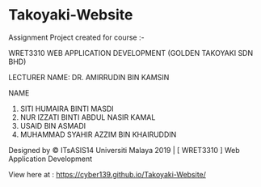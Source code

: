 # Takoyaki-Website
Assignment Project created for course :- 

WRET3310 WEB APPLICATION DEVELOPMENT (GOLDEN TAKOYAKI SDN BHD)

LECTURER NAME: DR. AMIRRUDIN BIN KAMSIN

NAME
1. SITI HUMAIRA BINTI MASDI
2. NUR IZZATI BINTI ABDUL NASIR KAMAL
3. USAID BIN ASMADI 
4. MUHAMMAD SYAHIR AZZIM BIN KHAIRUDDIN

Designed by © ITsASIS14 Universiti Malaya 2019 | [ WRET3310 ] Web Application Development

View here at :  https://cyber139.github.io/Takoyaki-Website/
